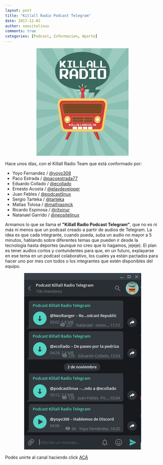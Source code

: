 ```yaml
---
layout: post
title: "Killall Radio Podcast Telegram"
date: 2017-11-02
author: neositelinux
comments: true
categories: [Podcast, Informacion, Aporte]
---
```


<p align="center">
<img src="/images/kar_portada.jpg" width="300" height="350" alt="_Logo">
</p>

Hace unos días, con el Killall Radio Team que está conformado por:
* Yoyo Fernandez / [@yoyo308](https://twitter.com/yoyo308)
* Paco Estrada / [@pacoestrada77](https://twitter.com/pacoestrada77)
* Eduardo Collado / [@ecollado](https://twitter.com/ecollado)
* Ernesto Acosta / [@elavdeveloper](https://twitter.com/elavdeveloper)
* Juan Febles / [@podcastlinux](https://twitter.com/podcastlinux)
* Sergio Tarteka / [@tarteka](https://twitter.com/tarteka)
* Matias Tolosa / [@mathiasmck](https://twitter.com/mathiasmck)
* Ricardo Espinosa / [@ritxinur](https://twitter.com/ritxinur)
* Natanael Garrido / [@neositelinux](https://twitter.com/neositelinux)

Armamos lo que se llama el **"Killall Radio Podcast Telegram"**, que no es ni más ni menos que un podcast creado a partir de audios de Telegram. La idea es que cada integrante, cuando pueda, suba un audio no mayor a 5 minutos, hablando sobre diferentes temas que pueden ir desde la tecnología hasta deportes (aunque no creo que lo hagamos, jejeje). El plan es tener audios cortos y contundentes para que, en un futuro, explayarse en ese tema en un podcast colaborativo, los cuales ya están pactados para hacer uno por mes con todos o los integrantes que estén disponibles del equipo.

<p align="center">
<img src="/images/kar_telegram_podcast.jpg" alt="_Logo">
</p>

Podés unirte al canal haciendo click [ACÁ](https://t.me/killallradiopodcast)
